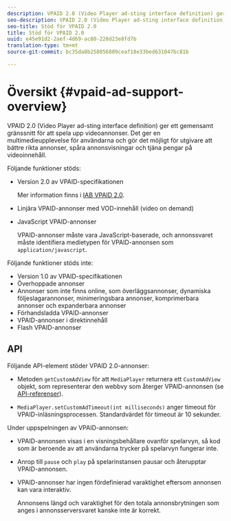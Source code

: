 ```yaml
---
description: VPAID 2.0 (Video Player ad-sting interface definition) ger ett gemensamt gränssnitt för att spela upp videoannonser. Det ger en multimedieupplevelse för användarna och gör det möjligt för utgivare att bättre rikta annonser, spåra annonsvisningar och tjäna pengar på videoinnehåll.
seo-description: VPAID 2.0 (Video Player ad-sting interface definition) ger ett gemensamt gränssnitt för att spela upp videoannonser. Det ger en multimedieupplevelse för användarna och gör det möjligt för utgivare att bättre rikta annonser, spåra annonsvisningar och tjäna pengar på videoinnehåll.
seo-title: Stöd för VPAID 2.0
title: Stöd för VPAID 2.0
uuid: e45e91d2-2aef-4d69-ac80-228d23e8fd7b
translation-type: tm+mt
source-git-commit: bc35da8b258056809ceaf18e33bed631047bc81b

---
```



# Översikt {#vpaid-ad-support-overview}

VPAID 2.0 (Video Player ad-sting interface definition) ger ett gemensamt gränssnitt för att spela upp videoannonser. Det ger en multimedieupplevelse för användarna och gör det möjligt för utgivare att bättre rikta annonser, spåra annonsvisningar och tjäna pengar på videoinnehåll.

Följande funktioner stöds:

* Version 2.0 av VPAID-specifikationen

   Mer information finns i [IAB VPAID 2.0](https://www.iab.com/wp-content/uploads/2015/06/VPAID_2_0_Final_04-10-2012.pdf).
* Linjära VPAID-annonser med VOD-innehåll (video on demand)
* JavaScript VPAID-annonser

   VPAID-annonser måste vara JavaScript-baserade, och annonssvaret måste identifiera medietypen för VPAID-annonsen som `application/javascript`.

Följande funktioner stöds inte:

* Version 1.0 av VPAID-specifikationen
* Överhoppade annonser
* Annonser som inte finns online, som överläggsannonser, dynamiska följeslagarannonser, minimeringsbara annonser, komprimerbara annonser och expanderbara annonser
* Förhandsladda VPAID-annonser
* VPAID-annonser i direktinnehåll
* Flash VPAID-annonser

## API

Följande API-element stöder VPAID 2.0-annonser:

* Metoden `getCustomAdView` för att `MediaPlayer` returnera ett `CustomAdView` objekt, som representerar den webbvy som återger VPAID-annonsen (se [API-referenser](https://help.adobe.com/en_US/primetime/api/psdk/javadoc/index.html)).

* `MediaPlayer.setCustomAdTimeout(int milliseconds)` anger timeout för VPAID-inläsningsprocessen. Standardvärdet för timeout är 10 sekunder.

Under uppspelningen av VPAID-annonsen:

* VPAID-annonsen visas i en visningsbehållare ovanför spelarvyn, så kod som är beroende av att användarna trycker på spelarvyn fungerar inte.
* Anrop till `pause` och `play` på spelarinstansen pausar och återupptar VPAID-annonsen.

* VPAID-annonser har ingen fördefinierad varaktighet eftersom annonsen kan vara interaktiv.

   Annonsens längd och varaktighet för den totala annonsbrytningen som anges i annonsserversvaret kanske inte är korrekt.